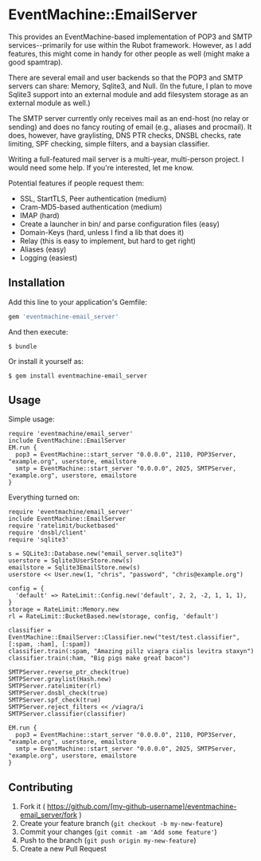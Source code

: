 # EventMachine::EmailServer

This provides an EventMachine-based implementation of POP3 and SMTP services--primarily for use within the Rubot framework.  However, as I add features, this might come in handy for other people as well (might make a good spamtrap).
 
There are several email and user backends so that the POP3 and SMTP servers can share: Memory, Sqlite3, and Null. (In the future, I plan to move Sqlite3 support into an external module and add filesystem storage as an external module as well.)

The SMTP server currently only receives mail as an end-host (no relay or sending) and does no fancy routing of email (e.g., aliases and procmail).  It does, however, have graylisting, DNS PTR checks, DNSBL checks, rate limiting, SPF checking, simple filters, and a baysian classifier.

Writing a full-featured mail server is a multi-year, multi-person project.  I would need some help.  If you're interested, let me know.

Potential features if people request them:

* SSL, StartTLS, Peer authentication (medium)
* Cram-MD5-based authentication (medium)
* IMAP (hard)
* Create a launcher in bin/ and parse configuration files (easy)
* Domain-Keys (hard, unless I find a lib that does it)
* Relay (this is easy to implement, but hard to get right)
* Aliases (easy)
* Logging (easiest)
 
## Installation

Add this line to your application's Gemfile:

```ruby
gem 'eventmachine-email_server'
```

And then execute:

    $ bundle

Or install it yourself as:

    $ gem install eventmachine-email_server

## Usage

Simple usage:

	require 'eventmachine/email_server'
	include EventMachine::EmailServer
    EM.run {
      pop3 = EventMachine::start_server "0.0.0.0", 2110, POP3Server, "example.org", userstore, emailstore
      smtp = EventMachine::start_server "0.0.0.0", 2025, SMTPServer, "example.org", userstore, emailstore
	}

Everything turned on:

    require 'eventmachine/email_server'
    include EventMachine::EmailServer
    require 'ratelimit/bucketbased'
    require 'dnsbl/client'
    require 'sqlite3'
	
    s = SQLite3::Database.new("email_server.sqlite3")
    userstore = Sqlite3UserStore.new(s)
    emailstore = Sqlite3EmailStore.new(s)
    userstore << User.new(1, "chris", "password", "chris@example.org")
    
    config = {
      'default' => RateLimit::Config.new('default', 2, 2, -2, 1, 1, 1),
    }
    storage = RateLimit::Memory.new
    rl = RateLimit::BucketBased.new(storage, config, 'default')
    
    classifier = EventMachine::EmailServer::Classifier.new("test/test.classifier", [:spam, :ham], [:spam])
    classifier.train(:spam, "Amazing pillz viagra cialis levitra staxyn")
    classifier.train(:ham, "Big pigs make great bacon")
    
    SMTPServer.reverse_ptr_check(true)
    SMTPServer.graylist(Hash.new)
    SMTPServer.ratelimiter(rl)
    SMTPServer.dnsbl_check(true)  
    SMTPServer.spf_check(true)
    SMTPServer.reject_filters << /viagra/i
    SMTPServer.classifier(classifier)
    
    EM.run {
      pop3 = EventMachine::start_server "0.0.0.0", 2110, POP3Server, "example.org", userstore, emailstore
      smtp = EventMachine::start_server "0.0.0.0", 2025, SMTPServer, "example.org", userstore, emailstore
    }


## Contributing

1. Fork it ( https://github.com/[my-github-username]/eventmachine-email_server/fork )
2. Create your feature branch (`git checkout -b my-new-feature`)
3. Commit your changes (`git commit -am 'Add some feature'`)
4. Push to the branch (`git push origin my-new-feature`)
5. Create a new Pull Request
